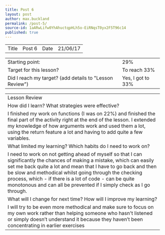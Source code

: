```yaml
---
title: Post 6
layout: post
author: max.buckland
permalink: /post-5/
source-id: 1aARwLifw0YhAhuctqpHLh5o-EiRNqsT0yx2F5T96c14
published: true
---
```

<table>
  <tr>
    <td>Title</td>
    <td>Post 6</td>
    <td>Date</td>
    <td>21/06/17</td>
  </tr>
</table>


<table>
  <tr>
    <td>Starting point:</td>
    <td>29% </td>
  </tr>
  <tr>
    <td>Target for this lesson?</td>
    <td>To reach 33%</td>
  </tr>
  <tr>
    <td>Did I reach my target? 
(add details to "Lesson Review")</td>
    <td> Yes, I got to 33%</td>
  </tr>
</table>


<table>
  <tr>
    <td>Lesson Review</td>
  </tr>
  <tr>
    <td>How did I learn? What strategies were effective? </td>
  </tr>
  <tr>
    <td>I finished my work on functions (I was on 22%) and finished the final part of the activity right at the end of the lesson. I extended my knowledge of how arguments work and used them a lot, using the return feature a lot and having to add quite a few variables.</td>
  </tr>
  <tr>
    <td>What limited my learning? Which habits do I need to work on? </td>
  </tr>
  <tr>
    <td>I need to work on not getting ahead of myself so that I can significantly the chances of making a mistake, which can easily set me back quite a lot and mean that I have to go back and then be slow and methodical whilst going through the checking  process, which - if there is a lot of code - can be quite monotonous and can all be prevented if I simply check as I go through.</td>
  </tr>
  <tr>
    <td>What will I change for next time? How will I improve my learning?</td>
  </tr>
  <tr>
    <td>I will try to be even more methodical and make sure to focus on my own work rather than helping someone who hasn't listened or simply doesn’t understand it because they haven’t been concentrating in earlier exercises </td>
  </tr>
</table>


